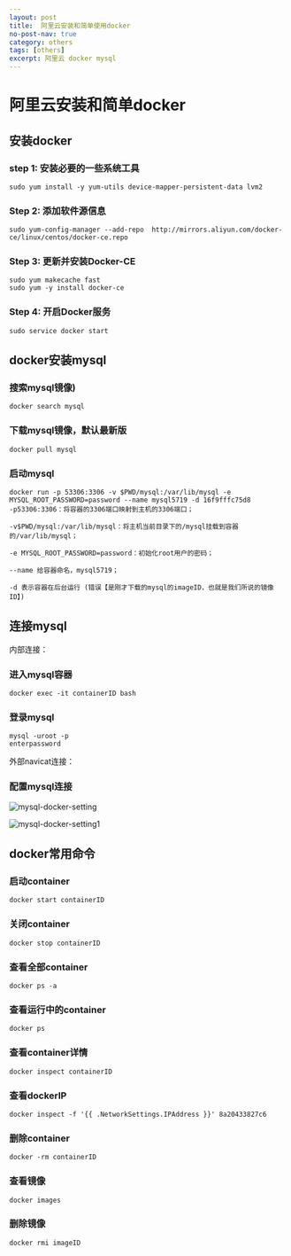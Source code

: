 ```yaml
---
layout: post
title:  阿里云安装和简单使用docker
no-post-nav: true
category: others
tags: [others]
excerpt: 阿里云 docker mysql
---
```


# 阿里云安装和简单docker

## 安装docker

### step 1: 安装必要的一些系统工具

```linux
sudo yum install -y yum-utils device-mapper-persistent-data lvm2
```
### Step 2: 添加软件源信息

    sudo yum-config-manager --add-repo  http://mirrors.aliyun.com/docker-ce/linux/centos/docker-ce.repo
### Step 3: 更新并安装Docker-CE
    sudo yum makecache fast
    sudo yum -y install docker-ce
### Step 4: 开启Docker服务
    sudo service docker start

## docker安装mysql
###  搜索mysql镜像)
    docker search mysql
### 下载mysql镜像，默认最新版
    docker pull mysql 
### 启动mysql
    docker run -p 53306:3306 -v $PWD/mysql:/var/lib/mysql -e MYSQL_ROOT_PASSWORD=password --name mysql5719 -d 16f9fffc75d8
    -p53306:3306：将容器的3306端口映射到主机的3306端口；
    
    -v$PWD/mysql:/var/lib/mysql：将主机当前目录下的/mysql挂载到容器的/var/lib/mysql；
    
    -e MYSQL_ROOT_PASSWORD=password：初始化root用户的密码；
    
    --name 给容器命名，mysql5719；
    
    -d 表示容器在后台运行 (错误【是刚才下载的mysql的imageID，也就是我们所说的镜像ID】)
## 连接mysql
内部连接：   
### 进入mysql容器
    docker exec -it containerID bash
### 登录mysql
    mysql -uroot -p
    enterpassword
外部navicat连接：
### 配置mysql连接



![mysql-docker-setting](https://angrycow1111.github.io/assets/images/2018/it/mysql-docker-setting.jpg)

![mysql-docker-setting1](https://angrycow1111.github.io/assets/images/2018/it/mysql-docker-setting1.jpg)



## docker常用命令
### 启动container
    docker start containerID
### 关闭container
    docker stop containerID
### 查看全部container
    docker ps -a
### 查看运行中的container
    docker ps
### 查看container详情
    docker inspect containerID
### 查看dockerIP
    docker inspect -f '{{ .NetworkSettings.IPAddress }}' 8a20433827c6
### 删除container
    docker -rm containerID
### 查看镜像
    docker images
### 删除镜像
    docker rmi imageID

